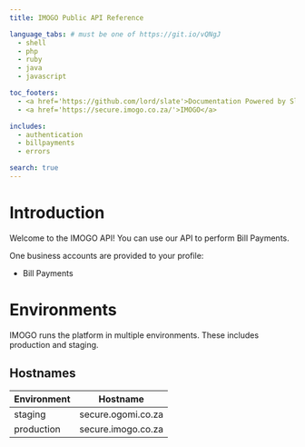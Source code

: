 ```yaml
---
title: IMOGO Public API Reference

language_tabs: # must be one of https://git.io/vQNgJ
  - shell
  - php
  - ruby
  - java
  - javascript

toc_footers:
  - <a href='https://github.com/lord/slate'>Documentation Powered by Slate</a>
  - <a href='https://secure.imogo.co.za/'>IMOGO</a>

includes:
  - authentication
  - billpayments
  - errors

search: true
---
```


# Introduction

Welcome to the IMOGO API!  You can use our API to perform Bill Payments.

One business accounts are provided to your profile:

 - Bill Payments

# Environments

IMOGO runs the platform in multiple environments.  These includes production and staging.

## Hostnames

Environment | Hostname
----------- | --------
staging     | secure.ogomi.co.za
production  | secure.imogo.co.za
